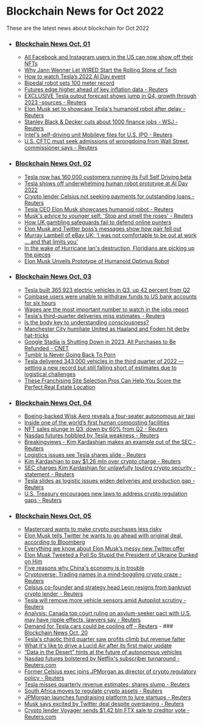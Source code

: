 # Blockchain News for Oct 2022
These are the latest news about blockchain for Oct 2022
- ### [Blockchain News Oct, 01](./01)
    - [All Facebook and Instagram users in the US can now show off their NFTs](https://www.engadget.com/facebook-instagram-nft-rollout-083508514.html) 
    - [Why Jann Wenner Let WIRED Start the Rolling Stone of Tech](https://www.wired.com/story/plaintext-why-jann-wenner-let-wired-start-the-rolling-stone-of-tech/) 
    - [How to watch Tesla’s 2022 AI Day event](https://www.theverge.com/2022/9/30/23374542/tesla-ai-day-how-to-watch-optimus-robot-dojo-elon-musk) 
    - [Bipedal robot sets 100 meter record](https://www.theverge.com/2022/9/30/23380061/bipedal-robot-100-meter-record-run-time-cassie-agility-robotics-osu) 
    - [Futures edge higher ahead of key inflation data - Reuters](https://www.reuters.com/markets/europe/futures-edge-higher-ahead-key-inflation-data-2022-09-30/) 
    - [EXCLUSIVE Tesla output forecast shows jump in Q4, growth through 2023 -sources - Reuters](https://www.reuters.com/business/autos-transportation/exclusive-tesla-output-forecast-shows-jump-q4-growth-through-2023-sources-2022-09-30/) 
    - [Elon Musk set to showcase Tesla's humanoid robot after delay - Reuters](https://www.reuters.com/technology/elon-musk-set-showcase-teslas-humanoid-robot-after-delay-2022-09-30/) 
    - [Stanley Black & Decker cuts about 1000 finance jobs - WSJ - Reuters](https://www.reuters.com/business/stanley-black-decker-cuts-about-1000-finance-jobs-wsj-2022-09-30/) 
    - [Intel's self-driving unit Mobileye files for U.S. IPO - Reuters](https://www.reuters.com/technology/intels-self-driving-unit-mobileye-files-us-ipo-2022-09-30/) 
    - [U.S. CFTC must seek admissions of wrongdoing from Wall Street, commissioner says - Reuters](https://www.reuters.com/markets/us/us-cftc-must-seek-admissions-wrongdoing-wall-street-commissioner-says-2022-09-30/) 
- ### [Blockchain News Oct, 02](./02)
    - [Tesla now has 160,000 customers running its Full Self Driving beta](https://www.theverge.com/2022/10/1/23380764/tesla-ai-day-full-self-driving-fsd-updates-dojo-supercomputer) 
    - [Tesla shows off underwhelming human robot prototype at AI Day 2022](https://arstechnica.com/information-technology/2022/09/tesla-shows-off-underwhelming-human-robot-prototype-at-ai-day-2022/) 
    - [Crypto lender Celsius not seeking payments for outstanding loans - Reuters](https://www.reuters.com/technology/crypto-lender-celsius-not-seeking-payments-outstanding-loans-2022-10-01/) 
    - [Tesla CEO Elon Musk showcases humanoid robot - Reuters](https://www.reuters.com/video/watch/idOV927401102022RP1) 
    - [Musk's advice to younger self: 'Stop and smell the roses' - Reuters](https://www.reuters.com/technology/musks-advice-younger-self-stop-smell-roses-2022-10-01/) 
    - [How UK gambling safeguards fail to defend online punters](https://amp.theguardian.com/business/2022/oct/01/uk-gambling-safeguards-no-match-for-online-bookie-stake-com) 
    - [Elon Musk and Twitter boss’s messages show how pair fell out](https://amp.theguardian.com/technology/2022/oct/01/elon-musk-and-twitter-boss-parag-agrawal-messages-show-blossoming-relationship) 
    - [Murray Lambell of eBay UK: ‘I was not comfortable to be out at work … and that limits you’](https://amp.theguardian.com/technology/2022/oct/01/murray-lambell-of-ebay-uk-i-was-not-comfortable-to-be-out-at-work-and-that-limits-you) 
    - [In the wake of Hurricane Ian's destruction, Floridians are picking up the pieces](https://www.npr.org/2022/10/01/1126280620/hurricane-ian-updates-florida-bonita-springs) 
    - [Elon Musk Unveils Prototype of Humanoid Optimus Robot](https://hardware.slashdot.org/story/22/10/01/0138239/elon-musk-unveils-prototype-of-humanoid-optimus-robot) 
- ### [Blockchain News Oct, 03](./03)
    - [Tesla built 365,923 electric vehicles in Q3, up 42 percent from Q2](https://www.engadget.com/tesla-q3-2022-manufacturing-figures-191343981.html) 
    - [Coinbase users were unable to withdraw funds to US bank accounts for six hours](https://www.engadget.com/coinbase-major-outage-withdrawals-us-bank-accounts-214635790.html) 
    - [Wages are the most important number to watch in the jobs report](https://www.cnn.com/2022/10/02/investing/stocks-week-ahead/index.html) 
    - [Tesla's third-quarter deliveries miss estimates - Reuters](https://www.reuters.com/business/autos-transportation/teslas-third-quarter-deliveries-miss-estimates-2022-10-02/) 
    - [Is the body key to understanding consciousness?](https://amp.theguardian.com/science/2022/oct/02/is-the-body-key-to-understanding-consciousness) 
    - [Manchester City humiliate United as Haaland and Foden hit derby hat-tricks](https://amp.theguardian.com/football/2022/oct/02/manchester-city-manchester-united-premier-league-match-report) 
    - [Google Stadia is Shutting Down in 2023, All Purchases to Be Refunded - CNET](https://www.cnet.com/tech/gaming/google-stadia-is-shutting-down-in-2023-all-purchases-to-be-refunded/) 
    - [Tumblr Is Never Going Back To Porn](https://tech.slashdot.org/story/22/10/02/0022240/tumblr-is-never-going-back-to-porn) 
    - [Tesla delivered 343,000 vehicles in the third quarter of 2022 — setting a new record but still falling short of estimates due to logistical challenges](https://www.businessinsider.com/tesla-delivered-record-343000-cars-q3-still-short-of-estimates-2022-10) 
    - [These Franchising Site Selection Pros Can Help You Score the Perfect Real Estate Location](https://www.entrepreneur.com/franchise/the-top-10-franchise-site-selection-services/433126) 
- ### [Blockchain News Oct, 04](./04)
    - [Boeing-backed Wisk Aero reveals a four-seater autonomous air taxi](https://www.theverge.com/2022/10/3/23380518/wisk-aero-air-taxi-electric-autonomous-boeing-faa) 
    - [Inside one of the world’s first human composting facilities](https://www.theverge.com/c/23307867/human-composting-process-return-home) 
    - [NFT sales plunge in Q3, down by 60% from Q2 - Reuters](https://www.reuters.com/technology/nft-sales-plunge-q3-down-by-60-q2-2022-10-03/) 
    - [Nasdaq futures hobbled by Tesla weakness - Reuters](https://www.reuters.com/markets/europe/nasdaq-futures-hobbled-by-tesla-weakness-2022-10-03/) 
    - [Breakingviews - Kim Kardashian makes an example out of the SEC - Reuters](https://www.reuters.com/breakingviews/kim-kardashian-makes-an-example-out-sec-2022-10-03/) 
    - [Logistics issues see Tesla shares slide - Reuters](https://www.reuters.com/video/watch/idOV967703102022RP1) 
    - [Kim Kardashian to pay $1.26 mln over crypto charge - Reuters](https://www.reuters.com/video/watch/idOV969103102022RP1) 
    - [SEC charges Kim Kardashian for unlawfully touting crypto security -statement - Reuters](https://www.reuters.com/markets/us/sec-charges-kim-kardashian-unlawfully-touting-crypto-security-statement-2022-10-03/) 
    - [Tesla slides as logistic issues widen deliveries and production gap - Reuters](https://www.reuters.com/business/autos-transportation/tesla-slides-logistic-issues-widen-deliveries-production-gap-2022-10-03/) 
    - [U.S. Treasury encourages new laws to address crypto regulation gaps - Reuters](https://www.reuters.com/technology/us-treasury-encourages-new-laws-address-crypto-regulation-gaps-2022-10-03/) 
- ### [Blockchain News Oct, 05](./05)
    - [Mastercard wants to make crypto purchases less risky](https://www.engadget.com/mastercard-crypto-secure-200559003.html) 
    - [Elon Musk tells Twitter he wants to go ahead with original deal, according to Bloomberg](https://www.engadget.com/elon-musk-tells-twitter-he-wants-to-go-ahead-with-original-deal-report-says-162328496.html) 
    - [Everything we know about Elon Musk’s messy new Twitter offer](https://www.theverge.com/2022/10/4/23387592/elon-musk-twitter-deal-lawsuit-faq) 
    - [Elon Musk Tweeted a Poll So Stupid the President of Ukraine Dunked on Him](https://gizmodo.com/elon-musk-twitter-poll-zelensky-ukraine-russia-peace-1849613558) 
    - [Five reasons why China's economy is in trouble](https://www.bbc.co.uk/news/world-asia-china-62830775) 
    - [Cryptoverse: Trading names in a mind-boggling crypto craze - Reuters](https://www.reuters.com/technology/cryptoverse-trading-names-mind-boggling-crypto-craze-2022-10-04/) 
    - [Celsius co-founder and strategy head Leon resigns from bankrupt crypto lender - Reuters](https://www.reuters.com/business/celsius-co-founder-strategy-head-leon-resigns-bankrupt-crypto-lender-2022-10-04/) 
    - [Tesla will remove more vehicle sensors amid Autopilot scrutiny - Reuters](https://www.reuters.com/business/autos-transportation/tesla-will-remove-more-vehicle-sensors-amid-autopilot-scrutiny-2022-10-04/) 
    - [Analysis: Canada top court ruling on asylum-seeker pact with U.S. may have ripple effects, lawyers say - Reuters](https://www.reuters.com/world/americas/canada-top-court-ruling-asylum-seeker-pact-with-us-may-have-ripple-effects-2022-10-04/) 
    - [Demand for Tesla cars could be cooling off - Reuters](https://www.reuters.com/video/watch/idOV991104102022RP1) - ### [Blockchain News Oct, 20](./20)
    - [Tesla's chaotic third quarter saw profits climb but revenue falter](https://www.engadget.com/tesla-q3-2022-earnings-213910834.html) 
    - [What it's like to drive a Lucid Air after its first major update](https://www.engadget.com/lucid-air-ux-update-video-170046384.html) 
    - [“Data in the Desert” hints at the future of autonomous vehicles](https://arstechnica.com/cars/2022/10/av-os-is-a-new-operating-system-for-autonomous-vehicles/) 
    - [Nasdaq futures bolstered by Netflix's subscriber turnaround - Reuters.com](https://www.reuters.com/markets/europe/nasdaq-futures-bolstered-by-netflixs-subscriber-turnaround-2022-10-19/) 
    - [Former Celsius exec joins JPMorgan as director of crypto regulatory policy - Reuters](https://www.reuters.com/markets/us/former-celsius-exec-joins-jpmorgan-director-crypto-regulatory-policy-2022-10-19/) 
    - [Tesla misses quarterly revenue estimates; shares slump - Reuters](https://www.reuters.com/business/autos-transportation/tesla-misses-quarterly-revenue-estimates-2022-10-19/) 
    - [South Africa moves to regulate crypto assets - Reuters](https://www.reuters.com/technology/south-africa-moves-regulate-crypto-assets-2022-10-19/) 
    - [JPMorgan launches fundraising platform to lure startups - Reuters](https://www.reuters.com/business/finance/jpmorgan-launches-fundraising-platform-lure-startups-2022-10-19/) 
    - [Musk says excited by Twitter deal despite overpaying - Reuters](https://www.reuters.com/markets/deals/musk-says-excited-by-twitter-deal-despite-overpaying-2022-10-19/) 
    - [Crypto lender Voyager sends $1.42 bln FTX sale to creditor vote - Reuters.com](https://www.reuters.com/legal/litigation/crypto-lender-voyager-sends-142-bln-ftx-sale-creditor-vote-2022-10-19/) 
